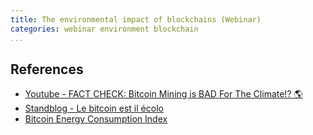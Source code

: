 ```yaml
---
title: The environmental impact of blockchains (Webinar)
categories: webinar environment blockchain
...
```



## References

* [Youtube - FACT CHECK: Bitcoin Mining is BAD For The Climate!? 🌎](https://www.youtube.com/watch?v=DidAwxWaDKI)
* [Standblog - Le bitcoin est il écolo](https://standblog.org/blog/post/2021/04/26/Le-Bitcoin-est-il-ecolo)
* [Bitcoin Energy Consumption Index](https://digiconomist.net/bitcoin-energy-consumption)